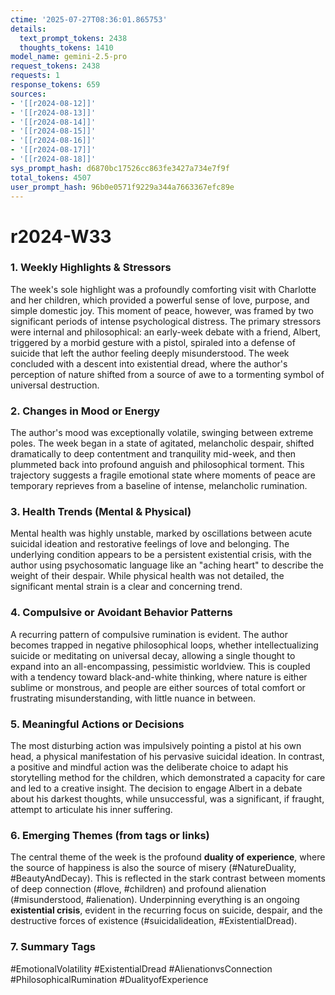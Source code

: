 ```yaml
---
ctime: '2025-07-27T08:36:01.865753'
details:
  text_prompt_tokens: 2438
  thoughts_tokens: 1410
model_name: gemini-2.5-pro
request_tokens: 2438
requests: 1
response_tokens: 659
sources:
- '[[r2024-08-12]]'
- '[[r2024-08-13]]'
- '[[r2024-08-14]]'
- '[[r2024-08-15]]'
- '[[r2024-08-16]]'
- '[[r2024-08-17]]'
- '[[r2024-08-18]]'
sys_prompt_hash: d6870bc17526cc863fe3427a734e7f9f
total_tokens: 4507
user_prompt_hash: 96b0e0571f9229a344a7663367efc89e
---
```

# r2024-W33

### 1. Weekly Highlights & Stressors
The week's sole highlight was a profoundly comforting visit with Charlotte and her children, which provided a powerful sense of love, purpose, and simple domestic joy. This moment of peace, however, was framed by two significant periods of intense psychological distress. The primary stressors were internal and philosophical: an early-week debate with a friend, Albert, triggered by a morbid gesture with a pistol, spiraled into a defense of suicide that left the author feeling deeply misunderstood. The week concluded with a descent into existential dread, where the author's perception of nature shifted from a source of awe to a tormenting symbol of universal destruction.

### 2. Changes in Mood or Energy
The author's mood was exceptionally volatile, swinging between extreme poles. The week began in a state of agitated, melancholic despair, shifted dramatically to deep contentment and tranquility mid-week, and then plummeted back into profound anguish and philosophical torment. This trajectory suggests a fragile emotional state where moments of peace are temporary reprieves from a baseline of intense, melancholic rumination.

### 3. Health Trends (Mental & Physical)
Mental health was highly unstable, marked by oscillations between acute suicidal ideation and restorative feelings of love and belonging. The underlying condition appears to be a persistent existential crisis, with the author using psychosomatic language like an "aching heart" to describe the weight of their despair. While physical health was not detailed, the significant mental strain is a clear and concerning trend.

### 4. Compulsive or Avoidant Behavior Patterns
A recurring pattern of compulsive rumination is evident. The author becomes trapped in negative philosophical loops, whether intellectualizing suicide or meditating on universal decay, allowing a single thought to expand into an all-encompassing, pessimistic worldview. This is coupled with a tendency toward black-and-white thinking, where nature is either sublime or monstrous, and people are either sources of total comfort or frustrating misunderstanding, with little nuance in between.

### 5. Meaningful Actions or Decisions
The most disturbing action was impulsively pointing a pistol at his own head, a physical manifestation of his pervasive suicidal ideation. In contrast, a positive and mindful action was the deliberate choice to adapt his storytelling method for the children, which demonstrated a capacity for care and led to a creative insight. The decision to engage Albert in a debate about his darkest thoughts, while unsuccessful, was a significant, if fraught, attempt to articulate his inner suffering.

### 6. Emerging Themes (from tags or links)
The central theme of the week is the profound **duality of experience**, where the source of happiness is also the source of misery (#NatureDuality, #BeautyAndDecay). This is reflected in the stark contrast between moments of deep connection (#love, #children) and profound alienation (#misunderstood, #alienation). Underpinning everything is an ongoing **existential crisis**, evident in the recurring focus on suicide, despair, and the destructive forces of existence (#suicidalideation, #ExistentialDread).

### 7. Summary Tags
#EmotionalVolatility #ExistentialDread #AlienationvsConnection #PhilosophicalRumination #DualityofExperience